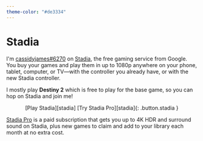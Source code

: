 ```yaml
---
theme-color: "#de3334"
---
```


# Stadia

I'm <a href="https://stadia.google.com/profile/4101661881179489453" class="profile">cassidyjames<span class="hash">#6270</span></a> on [Stadia], the free gaming service from Google. You buy your games and play them in up to 1080p anywhere on your phone, tablet, computer, or TV—with the controller you already have, or with the new Stadia controller.

I mostly play **Destiny 2** which is free to play for the base game, so you can hop on Stadia and join me!

<div style="text-align: center;" markdown="1">
[Play Stadia][stadia]
[Try Stadia Pro][stadia]{: .button.stadia }
</div>

[Stadia Pro][stadia] is a paid subscription that gets you up to 4K HDR and surround sound on Stadia, plus new games to claim and add to your library each month at no extra cost.

[stadia]: https://stadia.com/link/referrals?si_rid=4101661881179489453&si_rt=1

<style>
  @import url('https://fonts.googleapis.com/css2?family=Google+Sans&display=swap');
</style>
